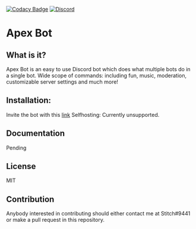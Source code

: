 [![Codacy Badge](https://api.codacy.com/project/badge/Grade/34788285c17e4b3d859a053df0eabd98)](https://www.codacy.com/app/Soumil07/Apex-Bot?utm_source=github.com&utm_medium=referral&utm_content=Soumil07/Apex-Bot&utm_campaign=badger)
[![Discord](https://discordapp.com/api/guilds/321189332645838849/embed.png)](https://discord.gg/tc7Prth)
# Apex Bot

## What is it? 

Apex Bot is an easy to use Discord bot which does what multiple bots do in a single bot. 
Wide scope of commands: including fun, music, moderation, customizable server settings and much more! 

## Installation:

Invite the bot with this [link](https://discordapp.com/oauth2/authorize?&client_id=331366307872243714&scope=bot&permissions=268438534)
Selfhosting: Currently unsupported. 

## Documentation 

Pending

## License

MIT

## Contribution

Anybody interested in contributing should either contact me at Stitch#9441 or make a pull request in this repository. 
